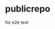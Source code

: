 # publicrepo
for e2e test





















































































































































































































































































































































































































































































































































































































































































































































































































































































































































































































































































































































































































































































































































































































